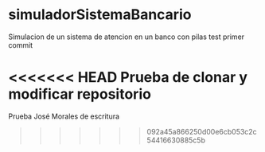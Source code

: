# simuladorSistemaBancario
Simulacion de un sistema de atencion en un banco con pilas
test primer commit

<<<<<<< HEAD
Prueba de clonar y modificar repositorio
=======

Prueba José Morales de escritura
>>>>>>> 092a45a866250d00e6cb053c2c54416630885c5b
